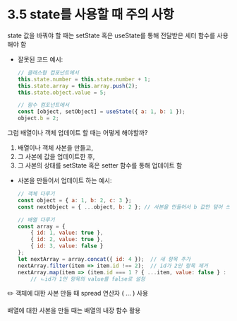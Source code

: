 # 3.5 state를 사용할 때 주의 사항

state 값을 바꿔야 할 때는 setState 혹은 useState를 통해 전달받은 세터 함수를 사용해야 함

- 잘못된 코드 예시:
    
    ```jsx
    // 클래스형 컴포넌트에서
    this.state.number = this.state.number + 1;
    this.state.array = this.array.push(2);
    this.state.object.value = 5;
    
    // 함수 컴포넌트에서
    const [object, setObject] = useState({ a: 1, b: 1 });
    object.b = 2;
    ```
    

그럼 배열이나 객체 업데이트 할 때는 어떻게 해야할까?

1. 배열이나 객체 사본을 만들고,
2. 그 사본에 값을 업데이트한 후,
3. 그 사본의 상태를 setState 혹은 setter 함수를 통해 업데이트 함

- 사본을 만들어서 업데이트 하는 예시:
    
    ```jsx
    // 객체 다루기
    const object = { a: 1, b: 2, c: 3 };
    const nextObject = { ...object, b: 2 }; // 사본을 만들어서 b 값만 덮어 쓰기
    
    // 배열 다루기
    const array = {
    	{ id: 1, value: true },
    	{ id: 2, value: true },
    	{ id: 3, value: false }
    };
    let nextArray = array.concat({ id: 4 });  // 새 항목 추가
    nextArray.filter(item => item.id !== 2);  // id가 2인 항목 제거
    nextArray.map(item => (item.id === 1 ? { ...item, value: false } : item));  
    	// ㄴid가 1인 항목의 value를 false로 설정
    ```
    

<aside>
✏️ 객체에 대한 사본 만들 때 spread 연산자 ( … ) 사용

배열에 대한 사본을 만들 때는 배열의 내장 함수 활용

</aside>
